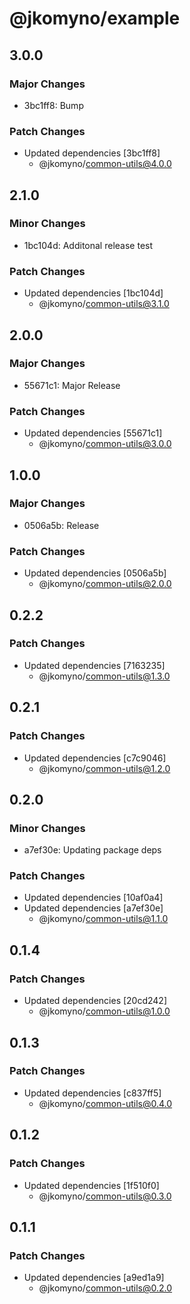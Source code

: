 # @jkomyno/example

## 3.0.0

### Major Changes

- 3bc1ff8: Bump

### Patch Changes

- Updated dependencies [3bc1ff8]
  - @jkomyno/common-utils@4.0.0

## 2.1.0

### Minor Changes

- 1bc104d: Additonal release test

### Patch Changes

- Updated dependencies [1bc104d]
  - @jkomyno/common-utils@3.1.0

## 2.0.0

### Major Changes

- 55671c1: Major Release

### Patch Changes

- Updated dependencies [55671c1]
  - @jkomyno/common-utils@3.0.0

## 1.0.0

### Major Changes

- 0506a5b: Release

### Patch Changes

- Updated dependencies [0506a5b]
  - @jkomyno/common-utils@2.0.0

## 0.2.2

### Patch Changes

- Updated dependencies [7163235]
  - @jkomyno/common-utils@1.3.0

## 0.2.1

### Patch Changes

- Updated dependencies [c7c9046]
  - @jkomyno/common-utils@1.2.0

## 0.2.0

### Minor Changes

- a7ef30e: Updating package deps

### Patch Changes

- Updated dependencies [10af0a4]
- Updated dependencies [a7ef30e]
  - @jkomyno/common-utils@1.1.0

## 0.1.4

### Patch Changes

- Updated dependencies [20cd242]
  - @jkomyno/common-utils@1.0.0

## 0.1.3

### Patch Changes

- Updated dependencies [c837ff5]
  - @jkomyno/common-utils@0.4.0

## 0.1.2

### Patch Changes

- Updated dependencies [1f510f0]
  - @jkomyno/common-utils@0.3.0

## 0.1.1

### Patch Changes

- Updated dependencies [a9ed1a9]
  - @jkomyno/common-utils@0.2.0
